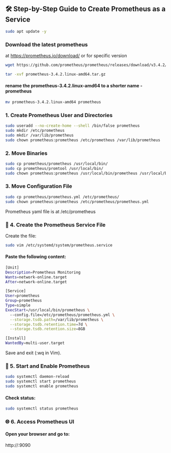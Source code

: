 ## 🛠️ Step-by-Step Guide to Create Prometheus as a Service  
```sh
sudo apt update -y
```
### Download the latest prometheus
at https://prometheus.io/download/
or for specific version
```sh
wget https://github.com/prometheus/prometheus/releases/download/v3.4.2/prometheus-3.4.2.linux-amd64.tar.gz
```
```sh
tar -xvf prometheus-3.4.2.linux-amd64.tar.gz
```
#### rename the prometheus-3.4.2.linux-amd64 to a shorter name - prometheus
```sh
mv prometheus-3.4.2.linux-amd64 prometheus
```

### 1. Create Prometheus User and Directories
```sh
sudo useradd --no-create-home --shell /bin/false prometheus
sudo mkdir /etc/prometheus
sudo mkdir /var/lib/prometheus
sudo chown prometheus:prometheus /etc/prometheus /var/lib/prometheus
```

### 2. Move Binaries
```sh
sudo cp prometheus/prometheus /usr/local/bin/
sudo cp prometheus/promtool /usr/local/bin/
sudo chown prometheus:prometheus /usr/local/bin/prometheus /usr/local/bin/promtool
```
### 3. Move Configuration File
```sh
sudo cp prometheus/prometheus.yml /etc/prometheus/
sudo chown prometheus:prometheus /etc/prometheus/prometheus.yml
```
Prometheus yaml file is at /etc/prometheus
### 📄 4. Create the Prometheus Service File
Create the file:
```sh
sudo vim /etc/systemd/system/prometheus.service
```

#### Paste the following content:
```sh
[Unit]
Description=Prometheus Monitoring
Wants=network-online.target
After=network-online.target

[Service]
User=prometheus
Group=prometheus
Type=simple
ExecStart=/usr/local/bin/prometheus \
  --config.file=/etc/prometheus/prometheus.yml \
  --storage.tsdb.path=/var/lib/prometheus \
  --storage.tsdb.retention.time=7d \
  --storage.tsdb.retention.size=8GB

[Install]
WantedBy=multi-user.target

```

Save and exit (:wq in Vim).

### 🚀 5. Start and Enable Prometheus
```sh
sudo systemctl daemon-reload
sudo systemctl start prometheus
sudo systemctl enable prometheus
```
#### Check status:
```sh
sudo systemctl status prometheus
```

### 🌐 6. Access Prometheus UI
#### Open your browser and go to:

http://<your-server-ip>:9090
